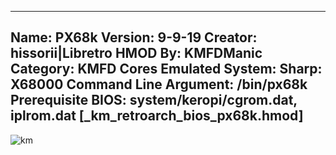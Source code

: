 -----------------------
Name: PX68k
Version: 9-9-19
Creator: hissorii|Libretro
HMOD By: KMFDManic
Category: KMFD Cores
Emulated System: Sharp: X68000
Command Line Argument: /bin/px68k
Prerequisite BIOS: system/keropi/cgrom.dat, iplrom.dat **[_km_retroarch_bios_px68k.hmod]**
-----------------------
![km](https://i.imgur.com/dTfGBTh.png)